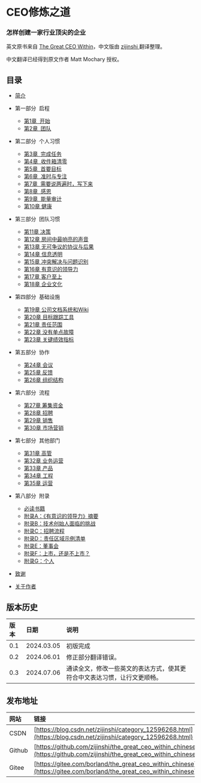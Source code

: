 # CEO修炼之道
### 怎样创建一家行业顶尖的企业

英文原书来自 [The Great CEO Within](https://docs.google.com/document/d/1ZJZbv4J6FZ8Dnb0JuMhJxTnwl-dwqx5xl0s65DE3wO8)，中文版由 [ zijinshi ](https://github.com/zijinshi) 翻译整理。

中文翻译已经得到原文作者 Matt Mochary 授权。

## 目录

*  [简介](introduction.md)

* 第一部分  启程
  * [第1章  开始](part1/chapter1.md)
  * [第2章  团队](part1/chapter2.md)    

* 第二部分  个人习惯
  * [第3章  完成任务](part2/chapter3.md)
  * [第4章  收件箱清零](part2/chapter4.md)
  * [第5章  首要目标](part2/chapter5.md)
  * [第6章  准时与专注](part2/chapter6.md)
  * [第7章  需要说两遍时，写下来](part2/chapter7.md)
  * [第8章  感恩](part2/chapter8.md)
  * [第9章  能量审计](part2/chapter9.md)
  * [第10章 健康](part2/chapter10.md)

* 第三部分  团队习惯
  * [第11章 决策](part3/chapter11.md)
  * [第12章 房间中最响亮的声音](part3/chapter12.md)
  * [第13章 无可争议的协议与后果](part3/chapter13.md)
  * [第14章 信息透明](part3/chapter14.md)
  * [第15章 冲突解决与问题识别](part3/chapter15.md)
  * [第16章 有意识的领导力](part3/chapter16.md)
  * [第17章 客户至上](part3/chapter17.md)
  * [第18章 企业文化](part3/chapter18.md)
 
* 第四部分  基础设施
  * [第19章 公司文档系统和Wiki](part4/chapter19.md)
  * [第20章 目标跟踪工具](part4/chapter20.md)
  * [第21章 责任范围](part4/chapter21.md)
  * [第22章 没有单点故障](part4/chapter22.md)
  * [第23章 关键绩效指标](part4/chapter23.md)
 
* 第五部分  协作   
  * [第24章 会议](part5/chapter24.md)
  * [第25章 反馈](part5/chapter25.md)
  * [第26章 组织结构](part5/chapter26.md)

* 第六部分  流程
  * [第27章 筹集资金](part6/chapter27.md)
  * [第28章 招聘](part6/chapter28.md)
  * [第29章 销售](part6/chapter29.md)
  * [第30章 市场营销](part6/chapter30.md)

* 第七部分  其他部门
  * [第31章 高管](part7/chapter31.md)
  * [第32章 业务运营](part7/chapter32.md)
  * [第33章 产品](part7/chapter33.md)
  * [第34章 工程](part7/chapter34.md)
  * [第35章 运营](part7/chapter35.md)

* 第八部分  附录
  * [必读书籍](part8/essential_reading.md)
  * [附录A：《有意识的领导力》摘要](part8/essential_reading.md)
  * [附录B：技术创始人面临的挑战](part8/essential_reading.md)
  * [附录C：招聘流程](part8/essential_reading.md)
  * [附录D：责任区域示例清单](part8/essential_reading.md)
  * [附录E：董事会](part8/essential_reading.md)
  * [附录F：上市，还是不上市？](part8/essential_reading.md)
  * [附录G：个人](part8/essential_reading.md)

* [致谢](acknowledge.md)
* [关于作者](about_author.md)
        
        
 
## 版本历史
| 版本 | 日期 | 说明 |
| :--- | :--- | :--- |
| 0.1 | 2024.03.05 | 初版完成 |
| 0.2 | 2024.06.01 | 修正部分翻译错误。 |
| 0.3 | 2024.07.06 | 通读全文，修改一些英文的表达方式，使其更符合中文表达习惯，让行文更顺畅。 |


## 发布地址
| 网站 | 链接 |
| :--- | :--- |
| CSDN | [https://blog.csdn.net/zijinshi/category_12596268.html](https://blog.csdn.net/zijinshi/category_12596268.html) |
| Github | [https://github.com/zijinshi/the_great_ceo_within_chinese](https://github.com/zijinshi/the_great_ceo_within_chinese) |
| Gitee | [https://gitee.com/borland/the_great_ceo_within_chinese](https://gitee.com/borland/the_great_ceo_within_chinese) |
